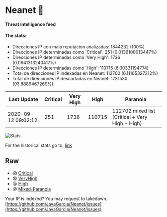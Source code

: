# Neanet :hocho:
#### Threat intelligence feed
#### The stats:

- Direcciones IP con mala reputacion analizadas: 1844232 (100%)
- Direcciones IP determinadas como 'Critical':  251 (0.0136100013447%)
- Direcciones IP determinadas como 'Very High':  1736 (0.0941313240417%)
- Direcciones IP determinadas como 'High':  110715 (6.00331194774)
- Total de direcciones IP indexadas en Neanet:  112702 (6.11105327312%)
- Total de direcciones IP descartadas en Neanet:  1731530 (93.8889467269%)

| Last Update | Critical | Very High | High | Paranoia |
| --- | --- | --- | --- | --- |
| 2020-09-12 09:02:12 | 251 | 1736 | 110715 | 112702 mixed list (Critical + Very High + High)|

![Stats](https://docs.google.com/spreadsheets/d/e/2PACX-1vSnaNMIXVabIpDJjufMlzH7poXnshF3mgd8Is1g9ytUEzVsP5my4Trn8f-xkoLLQ38xpL3HtmUexLo6/pubchart?oid=501124687&format=image)

For the historical stats go to: [link](/stats.csv)
## Raw
- :scream: [Critical](https://raw.githubusercontent.com/JavaGarcia/Neanet/master/blacklists/neanet_critical.txt)
- :fearful: [VeryHigh](https://raw.githubusercontent.com/JavaGarcia/Neanet/master/blacklists/neanet_veryHigh.txtt)
- :frowning: [High](https://raw.githubusercontent.com/JavaGarcia/Neanet/master/blacklists/neanet_high.txt)
- :dizzy_face: [Mixed-Paranoia](https://raw.githubusercontent.com/JavaGarcia/Neanet/master/blacklists/neanet_all.txt)


Your IP is indexed? You may request to takedown. [https://github.com/JavaGarcia/Neanet/issues](https://github.com/JavaGarcia/Neanet/issues)



























































































































































































































































































































































































































































































































































































































































































































































